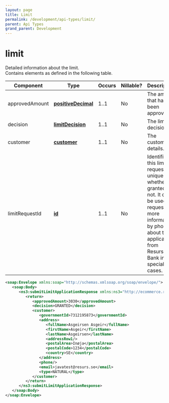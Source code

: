 ```yaml
---
layout: page
title: Limit
permalink: /development/api-types/limit/
parent: Api Types
grand_parent: Development
---
```




# limit 
Detailed information about the limit.  
Contains elements as defined in the following table.

| Component      | Type                                   | Occurs | Nillable? | Description                                                                                                                                                                         |
|----------------|----------------------------------------|--------|-----------|-------------------------------------------------------------------------------------------------------------------------------------------------------------------------------------|
| approvedAmount | **[positiveDecimal](/development/api-types/simple-types/)** | 1..1   | No        | The amount that has been approved.                                                                                                                                                  |
| decision       | **[limitDecision](/development/api-types/limitdecision/)**     | 1..1   | No        | The limit decision.                                                                                                                                                                 |
| customer       | **[customer](/development/api-types/customer/)**               | 1..1   | No        | The customer details.                                                                                                                                                               |
| limitRequestId | **[id](/development/api-types/simple-types/)**              | 1..1   | No        | Identifies this limit request uniquely, whether it's granted or not. It can be used to request more information, by phone, about the application from Resurs Bank in special cases. |

```xml
<soap:Envelope xmlns:soap="http://schemas.xmlsoap.org/soap/envelope/">
   <soap:Body>
      <ns3:submitLimitApplicationResponse xmlns:ns3="http://ecommerce.resurs.com/v4/msg/shopflow" xmlns:ns2="http://ecommerce.resurs.com/v4/msg/exception">
         <return>
            <approvedAmount>3030</approvedAmount>
            <decision>GRANTED</decision>
            <customer>
               <governmentId>7312195873</governmentId>
               <address>
                  <fullName>Asgeirsen Asgeir</fullName>
                  <firstName>Asgeir</firstName>
                  <lastName>Asgeirsen</lastName>
                  <addressRow1/>
                  <postalArea>Inøja</postalArea>
                  <postalCode>1234</postalCode>
                  <country>SE</country>
               </address>
               <phone/>
               <email>javatest@resurs.se</email>
               <type>NATURAL</type>
            </customer>
         </return>
      </ns3:submitLimitApplicationResponse>
   </soap:Body>
</soap:Envelope>
```

